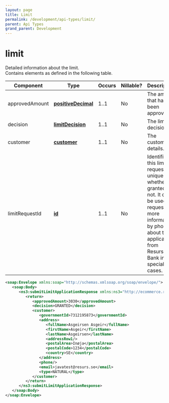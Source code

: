 ```yaml
---
layout: page
title: Limit
permalink: /development/api-types/limit/
parent: Api Types
grand_parent: Development
---
```




# limit 
Detailed information about the limit.  
Contains elements as defined in the following table.

| Component      | Type                                   | Occurs | Nillable? | Description                                                                                                                                                                         |
|----------------|----------------------------------------|--------|-----------|-------------------------------------------------------------------------------------------------------------------------------------------------------------------------------------|
| approvedAmount | **[positiveDecimal](/development/api-types/simple-types/)** | 1..1   | No        | The amount that has been approved.                                                                                                                                                  |
| decision       | **[limitDecision](/development/api-types/limitdecision/)**     | 1..1   | No        | The limit decision.                                                                                                                                                                 |
| customer       | **[customer](/development/api-types/customer/)**               | 1..1   | No        | The customer details.                                                                                                                                                               |
| limitRequestId | **[id](/development/api-types/simple-types/)**              | 1..1   | No        | Identifies this limit request uniquely, whether it's granted or not. It can be used to request more information, by phone, about the application from Resurs Bank in special cases. |

```xml
<soap:Envelope xmlns:soap="http://schemas.xmlsoap.org/soap/envelope/">
   <soap:Body>
      <ns3:submitLimitApplicationResponse xmlns:ns3="http://ecommerce.resurs.com/v4/msg/shopflow" xmlns:ns2="http://ecommerce.resurs.com/v4/msg/exception">
         <return>
            <approvedAmount>3030</approvedAmount>
            <decision>GRANTED</decision>
            <customer>
               <governmentId>7312195873</governmentId>
               <address>
                  <fullName>Asgeirsen Asgeir</fullName>
                  <firstName>Asgeir</firstName>
                  <lastName>Asgeirsen</lastName>
                  <addressRow1/>
                  <postalArea>Inøja</postalArea>
                  <postalCode>1234</postalCode>
                  <country>SE</country>
               </address>
               <phone/>
               <email>javatest@resurs.se</email>
               <type>NATURAL</type>
            </customer>
         </return>
      </ns3:submitLimitApplicationResponse>
   </soap:Body>
</soap:Envelope>
```

